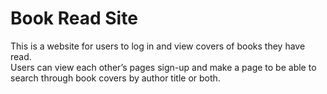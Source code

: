 # Book Read Site  
This is a website for users to log in and view covers of books they have read.  
Users can view each other’s pages sign-up and make a page to be able to search through book covers by author title or both.  
